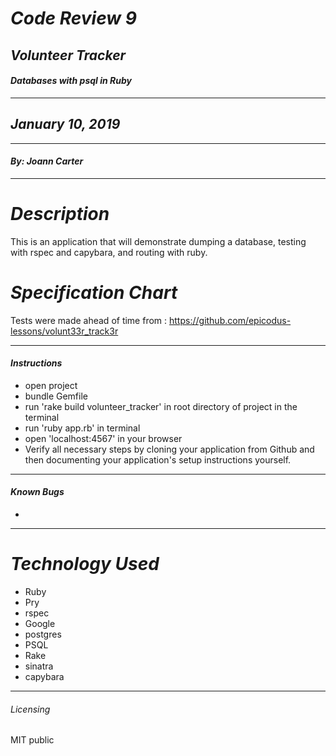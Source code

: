 # _Code Review 9_
## _Volunteer Tracker_
#### _Databases with psql in Ruby_
****************
## _January 10, 2019_
****************
#### _By: Joann Carter_
***************
# _Description_
This is an application that will demonstrate dumping a database, testing with rspec and capybara, and routing with ruby.

#  _Specification Chart_
Tests were made ahead of time from : https://github.com/epicodus-lessons/volunt33r_track3r
******************
#### _Instructions_
* open project
* bundle Gemfile
* run 'rake build volunteer_tracker' in root directory of project in the terminal
* run 'ruby app.rb' in terminal
* open 'localhost:4567' in your browser
* Verify all necessary steps by cloning your application from Github and then documenting your application's setup instructions yourself.
***************
#### _Known Bugs_
*
***************
# _Technology Used_
* Ruby
* Pry
* rspec
* Google
* postgres
* PSQL
* Rake
* sinatra
* capybara
*******
###### _Licensing_
MIT public
